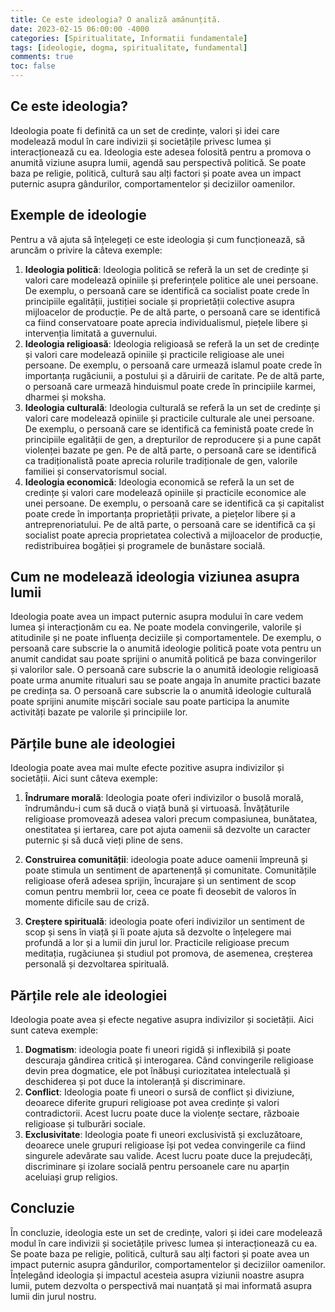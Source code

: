 ```yaml
---
title: Ce este ideologia? O analiză amănunțită.
date: 2023-02-15 06:00:00 -4000
categories: [Spiritualitate, Informatii fundamentale]
tags: [ideologie, dogma, spiritualitate, fundamental]
comments: true
toc: false
---
```


## Ce este ideologia?

Ideologia poate fi definită ca un set de credințe, valori și idei care modelează modul în care indivizii și societățile privesc lumea și interacționează cu ea. Ideologia este adesea folosită pentru a promova o anumită viziune asupra lumii, agendă sau perspectivă politică. Se poate baza pe religie, politică, cultură sau alți factori și poate avea un impact puternic asupra gândurilor, comportamentelor și deciziilor oamenilor.

## Exemple de ideologie

Pentru a vă ajuta să înțelegeți ce este ideologia și cum funcționează, să aruncăm o privire la câteva exemple:

1.  **Ideologia politică**: Ideologia politică se referă la un set de credințe și valori care modelează opiniile și preferințele politice ale unei persoane. De exemplu, o persoană care se identifică ca socialist poate crede în principiile egalității, justiției sociale și proprietății colective asupra mijloacelor de producție. Pe de altă parte, o persoană care se identifică ca fiind conservatoare poate aprecia individualismul, piețele libere și intervenția limitată a guvernului.
2.  **Ideologia religioasă**: Ideologia religioasă se referă la un set de credințe și valori care modelează opiniile și practicile religioase ale unei persoane. De exemplu, o persoană care urmează islamul poate crede în importanța rugăciunii, a postului și a dăruirii de caritate. Pe de altă parte, o persoană care urmează hinduismul poate crede în principiile karmei, dharmei și moksha.
3.  **Ideologia culturală**: Ideologia culturală se referă la un set de credințe și valori care modelează opiniile și practicile culturale ale unei persoane. De exemplu, o persoană care se identifică ca feministă poate crede în principiile egalității de gen, a drepturilor de reproducere și a pune capăt violenței bazate pe gen. Pe de altă parte, o persoană care se identifică ca tradiționalistă poate aprecia rolurile tradiționale de gen, valorile familiei și conservatorismul social.
4.  **Ideologia economică**: Ideologia economică se referă la un set de credințe și valori care modelează opiniile și practicile economice ale unei persoane. De exemplu, o persoană care se identifică ca și capitalist poate crede în importanța proprietății private, a piețelor libere și a antreprenoriatului. Pe de altă parte, o persoană care se identifică ca și socialist poate aprecia proprietatea colectivă a mijloacelor de producție, redistribuirea bogăției și programele de bunăstare socială.

## Cum ne modelează ideologia viziunea asupra lumii

Ideologia poate avea un impact puternic asupra modului în care vedem lumea și interacționăm cu ea. Ne poate modela convingerile, valorile și atitudinile și ne poate influența deciziile și comportamentele. De exemplu, o persoană care subscrie la o anumită ideologie politică poate vota pentru un anumit candidat sau poate sprijini o anumită politică pe baza convingerilor și valorilor sale. O persoană care subscrie la o anumită ideologie religioasă poate urma anumite ritualuri sau se poate angaja în anumite practici bazate pe credința sa. O persoană care subscrie la o anumită ideologie culturală poate sprijini anumite mișcări sociale sau poate participa la anumite activități bazate pe valorile și principiile lor.

## Părțile bune ale ideologiei

Ideologia poate avea mai multe efecte pozitive asupra indivizilor și societății. Aici sunt câteva exemple:

1. **Îndrumare morală**: Ideologia poate oferi indivizilor o busolă morală, îndrumându-i cum să ducă o viață bună și virtuoasă. Învățăturile religioase promovează adesea valori precum compasiunea, bunătatea, onestitatea și iertarea, care pot ajuta oamenii să dezvolte un caracter puternic și să ducă vieți pline de sens.

2. **Construirea comunității**: ideologia poate aduce oamenii împreună și poate stimula un sentiment de apartenență și comunitate. Comunitățile religioase oferă adesea sprijin, încurajare și un sentiment de scop comun pentru membrii lor, ceea ce poate fi deosebit de valoros în momente dificile sau de criză.

3. **Creștere spirituală**: ideologia poate oferi indivizilor un sentiment de scop și sens în viață și îi poate ajuta să dezvolte o înțelegere mai profundă a lor și a lumii din jurul lor. Practicile religioase precum meditația, rugăciunea și studiul pot promova, de asemenea, creșterea personală și dezvoltarea spirituală.

## Părțile rele ale ideologiei

Ideologia poate avea și efecte negative asupra indivizilor și societății. Aici sunt cateva exemple:

1. **Dogmatism**: ideologia poate fi uneori rigidă și inflexibilă și poate descuraja gândirea critică și interogarea. Când convingerile religioase devin prea dogmatice, ele pot înăbuși curiozitatea intelectuală și deschiderea și pot duce la intoleranță și discriminare.
2. **Conflict**: Ideologia poate fi uneori o sursă de conflict și diviziune, deoarece diferite grupuri religioase pot avea credințe și valori contradictorii. Acest lucru poate duce la violențe sectare, războaie religioase și tulburări sociale.
3. **Exclusivitate**: Ideologia poate fi uneori exclusivistă și excluzătoare, deoarece unele grupuri religioase își pot vedea convingerile ca fiind singurele adevărate sau valide. Acest lucru poate duce la prejudecăți, discriminare și izolare socială pentru persoanele care nu aparțin aceluiași grup religios.

## Concluzie

În concluzie, ideologia este un set de credințe, valori și idei care modelează modul în care indivizii și societățile privesc lumea și interacționează cu ea. Se poate baza pe religie, politică, cultură sau alți factori și poate avea un impact puternic asupra gândurilor, comportamentelor și deciziilor oamenilor. Înțelegând ideologia și impactul acesteia asupra viziunii noastre asupra lumii, putem dezvolta o perspectivă mai nuanțată și mai informată asupra lumii din jurul nostru.
